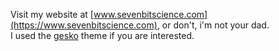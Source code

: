Visit my website at [www.sevenbitscience.com](https://www.sevenbitscience.com), or don't, i'm not your dad.  
I used the [gesko](https://github.com/P0WEX/Gesko) theme if you are interested.

